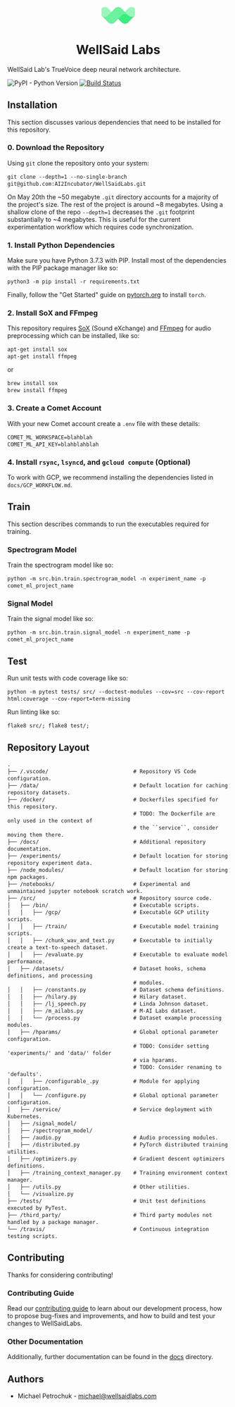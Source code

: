 
<p align="center"><img width="15%" src="logo.png" /></p>

<h1 align="center">WellSaid Labs</h3>

WellSaid Lab's TrueVoice deep neural network architecture.

![PyPI - Python Version](https://img.shields.io/badge/python-3.6-blue.svg)
[![Build Status](https://travis-ci.com/AI2Incubator/WellSaidLabs.svg?token=xKbC739Gn2ssU4AStE7z&branch=master)](https://travis-ci.com/AI2Incubator/WellSaidLabs)

## Installation

This section discusses various dependencies that need to be installed for this repository.

### 0. Download the Repository

Using `git` clone the repository onto your system:

    git clone --depth=1 --no-single-branch git@github.com:AI2Incubator/WellSaidLabs.git

On May 20th the ~50 megabyte `.git` directory accounts for a majority of the project's size. The
rest of the project is around ~8 megabytes. Using a shallow clone of the repo `--depth=1` decreases
the `.git` footprint substantially to ~4 megabytes. This is useful for the current experimentation
workflow which requires code synchronization.

### 1. Install Python Dependencies

Make sure you have Python 3.7.3 with PIP. Install most of the dependencies with the PIP package
manager like so:

    python3 -m pip install -r requirements.txt

Finally, follow the "Get Started" guide on [pytorch.org](pytorch.org) to install ``torch``.

### 2. Install SoX and FFmpeg

This repository requires [SoX](http://sox.sourceforge.net/) (Sound eXchange) and
[FFmpeg](https://ffmpeg.org/) for audio preprocessing which can be installed, like so:

    apt-get install sox
    apt-get install ffmpeg

or

    brew install sox
    brew install ffmpeg

### 3. Create a Comet Account

With your new Comet account create a ``.env`` file with these details:

    COMET_ML_WORKSPACE=blahblah
    COMET_ML_API_KEY=blahblahblah

### 4. Install ``rsync``, ``lsyncd``, and ``gcloud compute`` (Optional)

To work with GCP, we recommend installing the dependencies listed in ``docs/GCP_WORKFLOW.md``.

## Train

This section describes commands to run the executables required for training.

### Spectrogram Model

Train the spectrogram model like so:

    python -m src.bin.train.spectrogram_model -n experiment_name -p comet_ml_project_name

### Signal Model

Train the signal model like so:

    python -m src.bin.train.signal_model -n experiment_name -p comet_ml_project_name

## Test

Run unit tests with code coverage like so:

    python -m pytest tests/ src/ --doctest-modules --cov=src --cov-report html:coverage --cov-report=term-missing

Run linting like so:

    flake8 src/; flake8 test/;

## Repository Layout

```
.
├── /.vscode/                           # Repository VS Code configuration.
├── /data/                              # Default location for caching repository datasets.
├── /docker/                            # Dockerfiles specified for this repository.
                                        # TODO: The Dockerfile are only used in the context of
                                        # the ``service``, consider moving them there.
├── /docs/                              # Additional repository documentation.
├── /experiments/                       # Default location for storing repository experiment data.
├── /node_modules/                      # Default location for storing npm packages.
├── /notebooks/                         # Experimental and unmaintained jupyter notebook scratch work.
├── /src/                               # Repository source code.
│   ├── /bin/                           # Executable scripts.
│   │   ├── /gcp/                       # Executable GCP utility scripts.
│   │   ├── /train/                     # Executable model training scripts.
│   │   ├── /chunk_wav_and_text.py      # Executable to initially create a text-to-speech dataset.
│   │   ├── /evaluate.py                # Executable to evaluate model performance.
│   ├── /datasets/                      # Dataset hooks, schema definitions, and processing
                                        # modules.
│   │   ├── /constants.py               # Dataset schema definitions.
│   │   ├── /hilary.py                  # Hilary dataset.
│   │   ├── /lj_speech.py               # Linda Johnson dataset.
│   │   ├── /m_ailabs.py                # M-AI Labs dataset.
│   │   └── /process.py                 # Dataset example processing modules.
│   ├── /hparams/                       # Global optional parameter configuration.
                                        # TODO: Consider setting 'experiments/' and 'data/' folder
                                        # via hparams.
                                        # TODO: Consider renaming to 'defaults'.
│   │   ├── /configurable_.py           # Module for applying configuration.
│   │   └── /configure.py               # Global optional parameter configuration.
│   ├── /service/                       # Service deployment with Kubernetes.
│   ├── /signal_model/
│   ├── /spectrogram_model/
│   ├── /audio.py                       # Audio processing modules.
│   ├── /distributed.py                 # PyTorch distributed training utilities.
│   ├── /optimizers.py                  # Gradient descent optimizers definitions.
│   ├── /training_context_manager.py    # Training environment context manager.
│   ├── /utils.py                       # Other utilities.
│   └── /visualize.py
├── /tests/                             # Unit test definitions executed by PyTest.
├── /third_party/                       # Third party modules not handled by a package manager.
└── /travis/                            # Continuous integration testing scripts.
```

## Contributing

Thanks for considering contributing!

### Contributing Guide

Read our
[contributing guide](https://github.com/AI2Incubator/WellSaidLabs/blob/master/docs/CONTRIBUTING.md)
to learn about our development process, how to propose bug-fixes and improvements, and how to build
and test your changes to WellSaidLabs.

### Other Documentation

Additionally, further documentation can be found in the
[docs](https://github.com/AI2Incubator/WellSaidLabs/blob/master/docs/) directory.

## Authors

* Michael Petrochuk - michael@wellsaidlabs.com
